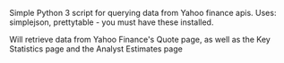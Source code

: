 Simple Python 3 script for querying data from Yahoo finance apis.
Uses: simplejson, prettytable - you must have these installed.

Will retrieve data from Yahoo Finance's Quote page, as well as the Key Statistics page and the Analyst Estimates page
